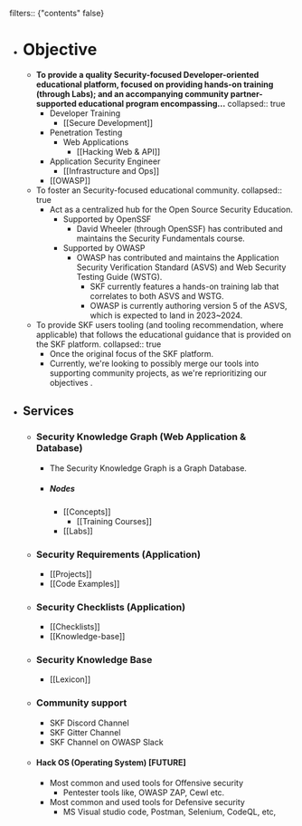 filters:: {"contents" false}

- # Objective
	- **To provide a quality Security-focused Developer-oriented educational platform, focused on providing hands-on training (through Labs); and an accompanying community partner-supported educational program encompassing...**
	  collapsed:: true
		- Developer Training
			- [[Secure Development]]
		- Penetration Testing
			- Web Applications
				- [[Hacking Web & API]]
		- Application Security Engineer
			- [[Infrastructure and Ops]]
		- [[OWASP]]
	- To foster an Security-focused educational community.
	  collapsed:: true
		- Act as a centralized hub for the Open Source Security Education.
			- Supported by OpenSSF
				- David Wheeler (through OpenSSF) has contributed and maintains the Security Fundamentals course.
			- Supported by OWASP
				- OWASP has contributed and maintains the Application Security Verification Standard (ASVS) and Web Security Testing Guide (WSTG).
					- SKF currently features a hands-on training lab that correlates to both ASVS and WSTG.
					- OWASP is currently authoring version 5 of the ASVS, which is expected to land in 2023~2024.
	- To provide SKF users tooling (and tooling recommendation, where applicable) that follows the educational guidance that is provided on the SKF platform.
	  collapsed:: true
		- Once the original focus of the SKF platform.
		- Currently, we're looking to possibly merge our tools into supporting community projects, as we're reprioritizing our objectives .
- ## Services
	- ### Security Knowledge Graph (Web Application & Database)
		- The Security Knowledge Graph is a Graph Database.
		- ##### Nodes
			- [[Concepts]]
				- [[Training Courses]]
			- [[Labs]]
	- ### Security Requirements (Application)
		- [[Projects]]
		- [[Code Examples]]
	- ### Security Checklists (Application)
		- [[Checklists]]
		- [[Knowledge-base]]
	- ### Security Knowledge Base
		- [[Lexicon]]
	- ### Community support
		- SKF Discord Channel
		- SKF Gitter Channel
		- SKF Channel on OWASP Slack
	- #### Hack OS (Operating System) [FUTURE]
		- Most common and used tools for Offensive security
			- Pentester tools like, OWASP ZAP, Cewl etc.
		- Most common and used tools for Defensive security
			- MS Visual studio code, Postman, Selenium, CodeQL, etc,